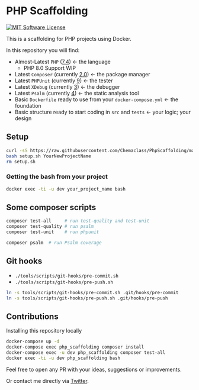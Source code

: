 # PHP Scaffolding

[![MIT Software License](https://img.shields.io/badge/license-MIT-blue.svg?style=flat-square)](LICENSE.md)

This is a scaffolding for PHP projects using Docker. 

In this repository you will find:

* Almost-Latest `PHP` ([7.4](https://en.wikipedia.org/wiki/PHP#Release_history)) <- the language
  - PHP 8.0 Support WIP
* Latest `Composer` (currently [2.0](https://getcomposer.org/)) <- the package manager
* Latest `PHPUnit` (currently [9](https://phpunit.de/announcements/phpunit-9.html)) <- the tester 
* Latest `XDebug` (currently [3](https://xdebug.org/docs/)) <- the debugger
* Latest `Psalm` (currently [4](https://github.com/vimeo/psalm)) <- the static analysis tool
* Basic `Dockerfile` ready to use from your `docker-compose.yml` <- the foundation
* Basic structure ready to start coding in `src` and `tests` <- your logic; your design

## Setup

```bash
curl -sS https://raw.githubusercontent.com/Chemaclass/PhpScaffolding/master/setup.sh > setup.sh
bash setup.sh YourNewProjectName
rm setup.sh
```

### Getting the bash from your project

```bash
docker exec -ti -u dev your_project_name bash
```

## Some composer scripts

```bash
composer test-all     # run test-quality and test-unit
composer test-quality # run psalm
composer test-unit    # run phpunit

composer psalm  # run Psalm coverage
```

## Git hooks

* `./tools/scripts/git-hooks/pre-commit.sh`
* `./tools/scripts/git-hooks/pre-push.sh`

```bash
ln -s tools/scripts/git-hooks/pre-commit.sh .git/hooks/pre-commit
ln -s tools/scripts/git-hooks/pre-push.sh .git/hooks/pre-push
```

## Contributions

Installing this repository locally

```bash
docker-compose up -d
docker-compose exec php_scaffolding composer install
docker-compose exec -u dev php_scaffolding composer test-all
docker exec -ti -u dev php_scaffolding bash
```

Feel free to open any PR with your ideas, suggestions or improvements.

Or contact me directly via [Twitter](https://twitter.com/Chemaclass).
